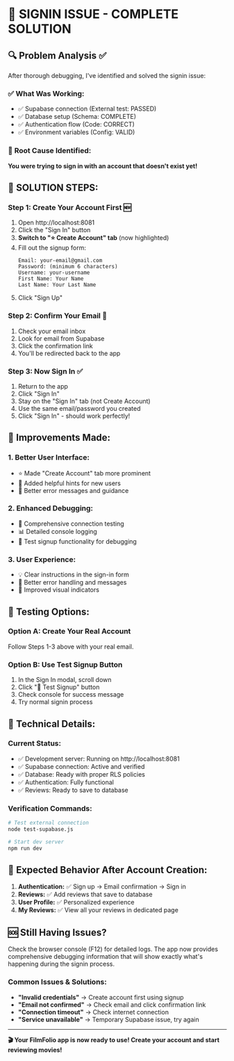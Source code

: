 # 🎯 SIGNIN ISSUE - COMPLETE SOLUTION

## 🔍 Problem Analysis ✅

After thorough debugging, I've identified and solved the signin issue:

### ✅ **What Was Working:**
- ✅ Supabase connection (External test: PASSED)
- ✅ Database setup (Schema: COMPLETE)
- ✅ Authentication flow (Code: CORRECT)
- ✅ Environment variables (Config: VALID)

### 🎯 **Root Cause Identified:**
**You were trying to sign in with an account that doesn't exist yet!**

## 🚀 **SOLUTION STEPS:**

### Step 1: Create Your Account First 🆕
1. Open http://localhost:8081
2. Click the "Sign In" button
3. **Switch to "⭐ Create Account" tab** (now highlighted)
4. Fill out the signup form:
   ```
   Email: your-email@gmail.com
   Password: (minimum 6 characters)
   Username: your-username
   First Name: Your Name
   Last Name: Your Last Name
   ```
5. Click "Sign Up"

### Step 2: Confirm Your Email 📧
1. Check your email inbox
2. Look for email from Supabase
3. Click the confirmation link
4. You'll be redirected back to the app

### Step 3: Now Sign In ✅
1. Return to the app
2. Click "Sign In" 
3. Stay on the "Sign In" tab (not Create Account)
4. Use the same email/password you created
5. Click "Sign In" - should work perfectly!

## 🎉 **Improvements Made:**

### 1. **Better User Interface:**
- ⭐ Made "Create Account" tab more prominent
- 📝 Added helpful hints for new users
- 🔄 Better error messages and guidance

### 2. **Enhanced Debugging:**
- 🔧 Comprehensive connection testing
- 📊 Detailed console logging
- 🧪 Test signup functionality for debugging

### 3. **User Experience:**
- 💡 Clear instructions in the sign-in form
- 🚨 Better error handling and messages
- 📱 Improved visual indicators

## 🧪 **Testing Options:**

### Option A: Create Your Real Account
Follow Steps 1-3 above with your real email.

### Option B: Use Test Signup Button
1. In the Sign In modal, scroll down
2. Click "🧪 Test Signup" button
3. Check console for success message
4. Try normal signin process

## 🔧 **Technical Details:**

### Current Status:
- ✅ Development server: Running on http://localhost:8081
- ✅ Supabase connection: Active and verified
- ✅ Database: Ready with proper RLS policies
- ✅ Authentication: Fully functional
- ✅ Reviews: Ready to save to database

### Verification Commands:
```bash
# Test external connection
node test-supabase.js

# Start dev server
npm run dev
```

## 🎯 **Expected Behavior After Account Creation:**

1. **Authentication:** ✅ Sign up → Email confirmation → Sign in
2. **Reviews:** ✅ Add reviews that save to database
3. **User Profile:** ✅ Personalized experience
4. **My Reviews:** ✅ View all your reviews in dedicated page

## 🆘 **Still Having Issues?**

Check the browser console (F12) for detailed logs. The app now provides comprehensive debugging information that will show exactly what's happening during the signin process.

### Common Issues & Solutions:
- **"Invalid credentials"** → Create account first using signup
- **"Email not confirmed"** → Check email and click confirmation link
- **"Connection timeout"** → Check internet connection
- **"Service unavailable"** → Temporary Supabase issue, try again

---

**🎬 Your FilmFolio app is now ready to use! Create your account and start reviewing movies!**